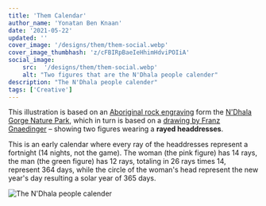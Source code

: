 ```yaml
---
title: 'Them Calendar'
author_name: 'Yonatan Ben Knaan'
date: '2021-05-22'
updated: ''
cover_image: '/designs/them/them-social.webp'
cover_image_thumbhash: 'z/cFBIRpBaeIeHhimHdviPOIiA'
social_image:
    src:  '/designs/them/them-social.webp'
    alt: "Two figures that are the N'Dhala people calender"
description: "The N'Dhala people calender"
tags: ['Creative']
---
```


This illustration is based on an [Aboriginal rock engraving](https://commons.wikimedia.org/wiki/File:N%27Dhala_Gorge005a.webp#/media/File:N'Dhala_Gorge005a.webp) form the [N'Dhala Gorge Nature Park](https://en.wikipedia.org/wiki/N%27Dhala_Gorge_Nature_Park), which in turn is based on a [drawing by Franz Gnaedinger](http://www.seshat.ch/home/ndhala.GIF) – showing two figures wearing a **rayed headdresses**. 

<!-- [early calendar](http://www.seshat.ch/home/calendar.htm) -->

This is an early calendar where every ray of the headdresses represent a fortnight (14 nights, not the game). The woman (the pink figure) has 14 rays, the man (the green figure) has 12 rays, totaling in 26 rays times 14, represent 364 days, while the circle of the woman's head represent the new year's day resulting a solar year of 365 days.

<!-- <Them /> -->

![The N'Dhala people calender](/designs/them/them.webp)









